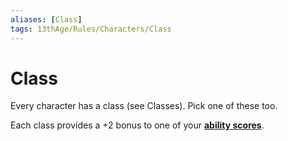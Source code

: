 ```yaml
---
aliases: [Class]
tags: 13thAge/Rules/Characters/Class
---
```

# Class
Every character has a class (see Classes). Pick one of these too.

Each class provides a +2 bonus to one of your [**ability scores**](3%20Abilities.md).